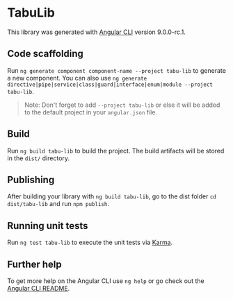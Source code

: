 # TabuLib

This library was generated with [Angular CLI](https://github.com/angular/angular-cli) version 9.0.0-rc.1.

## Code scaffolding

Run `ng generate component component-name --project tabu-lib` to generate a new component. You can also use `ng generate directive|pipe|service|class|guard|interface|enum|module --project tabu-lib`.
> Note: Don't forget to add `--project tabu-lib` or else it will be added to the default project in your `angular.json` file. 

## Build

Run `ng build tabu-lib` to build the project. The build artifacts will be stored in the `dist/` directory.

## Publishing

After building your library with `ng build tabu-lib`, go to the dist folder `cd dist/tabu-lib` and run `npm publish`.

## Running unit tests

Run `ng test tabu-lib` to execute the unit tests via [Karma](https://karma-runner.github.io).

## Further help

To get more help on the Angular CLI use `ng help` or go check out the [Angular CLI README](https://github.com/angular/angular-cli/blob/master/README.md).

